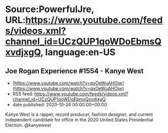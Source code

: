 # Source:PowerfulJre, URL:https://www.youtube.com/feeds/videos.xml?channel_id=UCzQUP1qoWDoEbmsQxvdjxgQ, language:en-US

## Joe Rogan Experience #1554 - Kanye West
 - [https://www.youtube.com/watch?v=qxOeWuAHOiw](https://www.youtube.com/watch?v=qxOeWuAHOiw)
 - RSS feed: https://www.youtube.com/feeds/videos.xml?channel_id=UCzQUP1qoWDoEbmsQxvdjxgQ
 - date published: 2020-10-24 00:00:00+00:00

Kanye West is a rapper, record producer, fashion designer, and current independent candidate for office in the 2020 United States Presidential Election. @kanyewest

